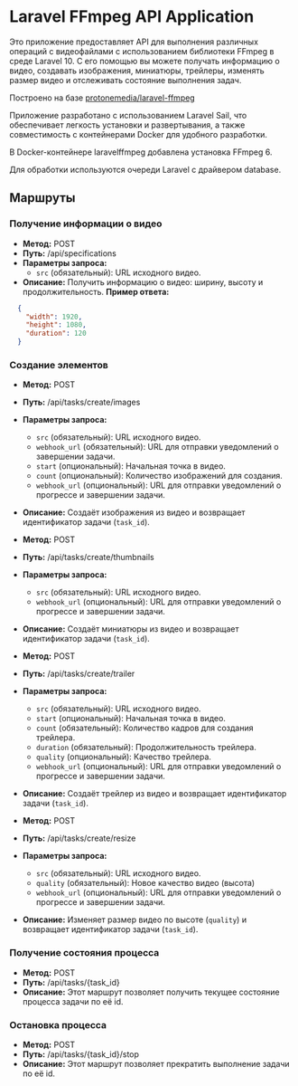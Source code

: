 # Laravel FFmpeg API Application

Это приложение предоставляет API для выполнения различных операций с видеофайлами с использованием библиотеки FFmpeg в среде Laravel 10. С его помощью вы можете получать информацию о видео, создавать изображения, миниатюры, трейлеры, изменять размер видео и отслеживать состояние выполнения задач.

Построено на базе [protonemedia/laravel-ffmpeg](https://github.com/protonemedia/laravel-FFmpeg)

Приложение разработано с использованием Laravel Sail, что обеспечивает легкость установки и развертывания, а также совместимость с контейнерами Docker для удобного разработки.

В Docker-контейнере laravelffmpeg добавлена установка FFmpeg 6.

Для обработки используются очереди Laravel с драйвером database.


## Маршруты

### Получение информации о видео
- **Метод:** POST
- **Путь:** /api/specifications
- **Параметры запроса:**
  - `src` (обязательный): URL исходного видео.
- **Описание:** Получить информацию о видео: ширину, высоту и продолжительность.
  **Пример ответа:**
```json
  {
    "width": 1920,
    "height": 1080,
    "duration": 120
  }
```


### Создание элементов

- **Метод:** POST
- **Путь:** /api/tasks/create/images
- **Параметры запроса:**
  - `src` (обязательный): URL исходного видео.
  - `webhook_url` (обязательный): URL для отправки уведомлений о завершении задачи.
  - `start` (опциональный): Начальная точка в видео.
  - `count` (опциональный): Количество изображений для создания.
  - `webhook_url` (опциональный): URL для отправки уведомлений о прогрессе и завершении задачи.
- **Описание:** Создаёт изображения из видео и возвращает идентификатор задачи (`task_id`).

- **Метод:** POST
- **Путь:** /api/tasks/create/thumbnails
- **Параметры запроса:**
  - `src` (обязательный): URL исходного видео.
  - `webhook_url` (опциональный): URL для отправки уведомлений о прогрессе и завершении задачи.
- **Описание:** Создаёт миниатюры из видео и возвращает идентификатор задачи (`task_id`).

- **Метод:** POST
- **Путь:** /api/tasks/create/trailer
- **Параметры запроса:**
  - `src` (обязательный): URL исходного видео.
  - `start` (опциональный): Начальная точка в видео.
  - `count` (обязательный): Количество кадров для создания трейлера.
  - `duration` (обязательный): Продолжительность трейлера.
  - `quality` (опциональный): Качество трейлера.
  - `webhook_url` (опциональный): URL для отправки уведомлений о прогрессе и завершении задачи.
- **Описание:** Создаёт трейлер из видео и возвращает идентификатор задачи (`task_id`).

- **Метод:** POST
- **Путь:** /api/tasks/create/resize
- **Параметры запроса:**
  - `src` (обязательный): URL исходного видео.
  - `quality` (обязательный): Новое качество видео (высота)
  - `webhook_url` (опциональный): URL для отправки уведомлений о прогрессе и завершении задачи.
- **Описание:** Изменяет размер видео по высоте (`quality`) и возвращает идентификатор задачи (`task_id`).


### Получение состояния процесса
- **Метод:** POST
- **Путь:** /api/tasks/{task_id}
- **Описание:** Этот маршрут позволяет получить текущее состояние процесса задачи по её id.

### Остановка процесса
- **Метод:** POST
- **Путь:** /api/tasks/{task_id}/stop
- **Описание:** Этот маршрут позволяет прекратить выполнение задачи по её id.
